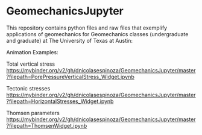 # GeomechanicsJupyter
This repository contains python files and raw files that exemplify applications of geomechanics for Geomechanics classes (undergraduate and graduate) at The University of Texas at Austin:

Animation Examples:

Total vertical stress
https://mybinder.org/v2/gh/dnicolasespinoza/GeomechanicsJupyter/master?filepath=PorePressureVerticalStress_Widget.ipynb

Tectonic stresses
https://mybinder.org/v2/gh/dnicolasespinoza/GeomechanicsJupyter/master?filepath=HorizontalStresses_Widget.ipynb

Thomsen parameters
https://mybinder.org/v2/gh/dnicolasespinoza/GeomechanicsJupyter/master?filepath=ThomsenWidget.ipynb
